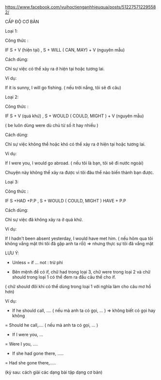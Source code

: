 https://www.facebook.com/vuihoctienganhhieuqua/posts/512275712295582/


CẤP ĐỘ CƠ BẢN

Loại 1:

Công thức :

IF S + V (hiện tại) , S + WILL ( CAN, MAY) + V (nguyên mẫu)

Cách dùng:

Chỉ sự việc có thể xảy ra ở hiện tại hoặc tương lai.

Ví dụ:

If it is sunny, I will go fishing. ( nếu trời nắng, tôi sẽ đi câu)

Loại 2:

Công thức :

IF S + V (quá khứ) , S + WOULD ( COULD, MIGHT ) + V (nguyên mẫu)

( be luôn dùng were dù chủ từ số ít hay nhiều )

Cách dùng:

Chỉ sự việc không thể hoặc khó có thể xảy ra ở hiện tại hoặc tương lai.

Ví dụ:

If I were you, I would go abroad. ( nếu tôi là bạn, tôi sẽ đi nước ngoài)

Chuyện này không thể xảy ra được vì tôi đâu thể nào biến thành bạn được.

Loại 3:

Công thức :

IF S +HAD +P.P , S + WOULD ( COULD, MIGHT ) HAVE + P.P

Cách dùng:

Chỉ sự việc đã không xảy ra ở quá khứ.

Ví dụ:

If I hadn't been absent yesterday, I would have met him. ( nếu hôm qua tôi không vắng mặt thì tôi đã gặp anh ta rồi) => nhưng thực sự tôi đã vắng mặt

LƯU Ý:

+ Unless = if ... not : trừ phi

+ Bên mệnh đề có if, chữ had trong loại 3, chữ were trong loại 2 và chữ should trong loại 1 có thể đem ra đầu câu thế cho if.

( chữ should đôi khi có thể dùng trong loại 1 với nghĩa làm cho câu mơ hồ hơn)

Ví dụ:

- If he should call, .... ( nếu mà anh ta có gọi, ... ) => không biết có gọi hay không

= Should he call,.... ( nếu mà anh ta có gọi, ... )

- If I were you, ...

= Were I you, ....

- If she had gone there, .....

= Had she gone there,.....

(kỳ sau: cách giải các dạng bài tập dạng cơ bản)